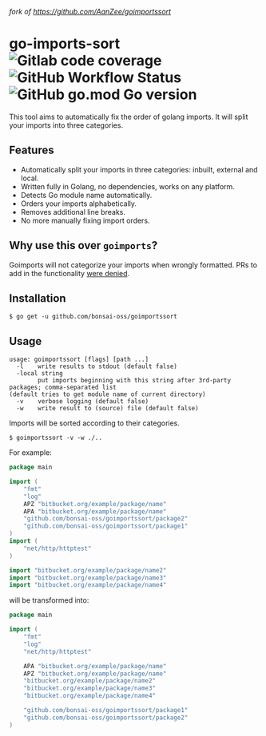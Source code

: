 _fork of https://github.com/AanZee/goimportssort_
# go-imports-sort ![Gitlab code coverage](https://img.shields.io/gitlab/pipeline-coverage/bonsai-oss/tools/goimportssort?branch=master&style=plastic) ![GitHub Workflow Status](https://img.shields.io/github/workflow/status/bonsai-oss/goimportssort/Go)  ![GitHub go.mod Go version](https://img.shields.io/github/go-mod/go-version/bonsai-oss/goimportssort)
This tool aims to automatically fix the order of golang imports. It will split your imports into three categories.

## Features
- Automatically split your imports in three categories: inbuilt, external and local.
- Written fully in Golang, no dependencies, works on any platform.
- Detects Go module name automatically.
- Orders your imports alphabetically.
- Removes additional line breaks.
- No more manually fixing import orders.

## Why use this over `goimports`?
Goimports will not categorize your imports when wrongly formatted. PRs to add in the functionality [were denied](https://github.com/golang/tools/pull/68#issuecomment-450897493).

## Installation
```
$ go get -u github.com/bonsai-oss/goimportssort
```

## Usage
```
usage: goimportssort [flags] [path ...]
  -l    write results to stdout (default false)
  -local string
        put imports beginning with this string after 3rd-party packages; comma-separated list 
(default tries to get module name of current directory)
  -v    verbose logging (default false)
  -w    write result to (source) file (default false)
```
Imports will be sorted according to their categories.
```
$ goimportssort -v -w ./..
```

For example:
```go
package main

import (
	"fmt"
	"log"
	APZ "bitbucket.org/example/package/name"
	APA "bitbucket.org/example/package/name"
	"github.com/bonsai-oss/goimportssort/package2"
	"github.com/bonsai-oss/goimportssort/package1"
)
import (
	"net/http/httptest"
)

import "bitbucket.org/example/package/name2"
import "bitbucket.org/example/package/name3"
import "bitbucket.org/example/package/name4"
```

will be transformed into:

```go
package main

import (
    "fmt"
    "log"
    "net/http/httptest"

    APA "bitbucket.org/example/package/name"
    APZ "bitbucket.org/example/package/name"
    "bitbucket.org/example/package/name2"
    "bitbucket.org/example/package/name3"
    "bitbucket.org/example/package/name4"

    "github.com/bonsai-oss/goimportssort/package1"
    "github.com/bonsai-oss/goimportssort/package2"
)
```